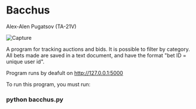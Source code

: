 # Bacchus
Alex-Alen Pugatsov (TA-21V)

![Capture](https://github.com/AlexGithubAlen/bachus/assets/144880743/9c45592b-13df-4dac-9a1f-73b7c54a2690)


A program for tracking auctions and bids. It is possible to filter by category. All bets made are saved in a text document, and have the format "bet ID = unique user id".

Program runs by deafult on http://127.0.0.1:5000

To run this program, you must run:
### python bacchus.py
